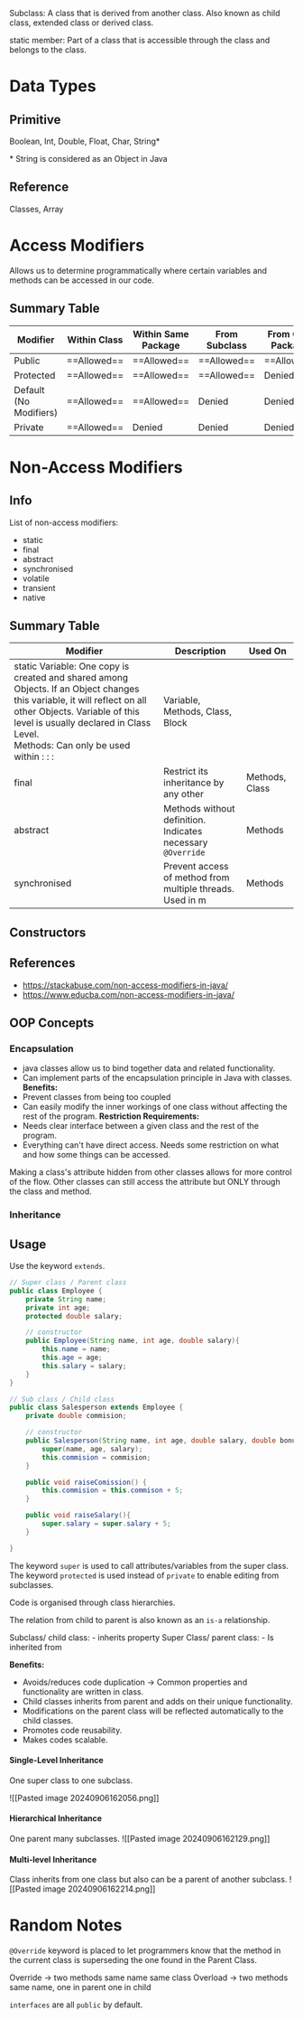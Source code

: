 
Subclass:
A class that is derived from another class.
Also known as child class, extended class or derived class.

static member:
Part of a class that is accessible through the class and belongs to the class.

# Data Types
## Primitive
Boolean, Int, Double, Float, Char, String*

\* String is considered as an Object in Java
## Reference
Classes, Array
# Access Modifiers
Allows us to determine programmatically where certain variables and methods can be accessed in our code.

## Summary Table

| Modifier               | Within Class | Within Same Package | From Subclass | From Other Packages |
| ---------------------- | ------------ | ------------------- | ------------- | ------------------- |
| Public                 | ==Allowed==  | ==Allowed==         | ==Allowed==   | ==Allowed==         |
| Protected              | ==Allowed==  | ==Allowed==         | ==Allowed==   | Denied              |
| Default (No Modifiers) | ==Allowed==  | ==Allowed==         | Denied        | Denied              |
| Private                | ==Allowed==  | Denied              | Denied        | Denied              |

# Non-Access Modifiers
## Info
List of non-access modifiers:
- static
- final
- abstract
- synchronised
- volatile
- transient
- native

## Summary Table


| Modifier     | Description                                                                                                                                                                                                                           | Used On                         |
| ------------ | ---------------------------------------------------------------------------------------------------------------------------------------------------------------------------------------------------------------------------------- | ------------------------------- |
| static   Variable: One copy is created and shared among Objects. If an Object changes this variable, it will reflect on all other Objects. Variable of this level is usually declared in Class Level.<br>Methods: Can only be used within   :  :  :  | Variable, Methods, Class, Block |
| final        | Restrict its inheritance by any other                                                                                                                                                                                                 | Methods, Class                  |
| abstract     | Methods without definition. Indicates necessary `@Override`                                                                                                                                                                           | Methods                         |
| synchronised | Prevent access of method from multiple threads. Used in m                                                                                                                                                                             | Methods                         |                                                                                                                                                                                                                                                        |                                                                                                                                                                                                                                                                                          |                                                                                                                                                                                                                                                                                          |                                 |

## Constructors


## References
- https://stackabuse.com/non-access-modifiers-in-java/
- https://www.educba.com/non-access-modifiers-in-java/

## OOP Concepts
### Encapsulation
- java classes allow us to bind together data and related functionality.
- Can implement parts of the encapsulation principle in Java with classes.
**Benefits:**
- Prevent classes from being too coupled
- Can easily modify the inner workings of one class without affecting the rest of the program.
**Restriction Requirements:**
- Needs clear interface between a given class and the rest of the program.
- Everything can't have direct access. Needs some restriction on what and how some things can be accessed. 

Making a class's attribute hidden from other classes allows for more control of the flow. Other classes can still access the attribute but ONLY through the class and method.

### Inheritance
## Usage
Use the keyword `extends`.
```java
// Super class / Parent class
public class Employee {
	private String name;
	private int age;
	protected double salary;

	// constructor
	public Employee(String name, int age, double salary){
		this.name = name;
		this.age = age;
		this.salary = salary;
	}
}
```

```java
// Sub class / Child class
public class Salesperson extends Employee {
	private double commision;

	// constructor
	public Salesperson(String name, int age, double salary, double bonus){
		super(name, age, salary);
		this.commision = commision;
	}

	public void raiseComission() {
		this.commision = this.commison + 5;
	}

	public void raiseSalary(){
		super.salary = super.salary + 5;
	}

}
```

The keyword `super` is used to call attributes/variables from the super class. 
The keyword `protected` is used instead of `private` to enable editing from subclasses.

Code is organised through class hierarchies.

The relation from child to parent is also known as an `is-a` relationship. 

Subclass/ child class:
	- inherits property
Super Class/ parent class:
	- Is inherited from

**Benefits:**
- Avoids/reduces code duplication -> Common properties and functionality are written in class.
- Child classes inherits from parent and adds on their unique functionality.
- Modifications on the parent class will be reflected automatically to the child classes.
- Promotes code reusability.
- Makes codes scalable.

#### Single-Level Inheritance
One super class to one subclass.

![[Pasted image 20240906162056.png]]
#### Hierarchical Inheritance
One parent many subclasses.
![[Pasted image 20240906162129.png]]
#### Multi-level Inheritance
Class inherits from one class but also can be a parent of another subclass.
![[Pasted image 20240906162214.png]]
# Random Notes
`@Override` keyword is placed to let programmers know that the method in the current class is superseding the one found in the Parent Class. 

Override -> two methods same name same class 
Overload -> two methods same name, one in parent one in child

`interfaces` are all `public` by default.

